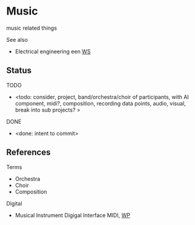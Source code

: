 # Music
music related things

See also
* Electrical engineering een [WS](https://github.com/YorkEarwaker/Electrical-Engineering/tree/main)

## Status

TODO
* <todo: consider, project, band/orchestra/choir of participants, with AI component, midi?, composition, recording data points, audio, visual, break into sub projects? >

DONE
* <done: intent to commit>

## References

Terms
* Orchestra
* Choir
* Composition

Digital
* Musical Instrument Digigal Interface MIDI, [WP](https://en.wikipedia.org/wiki/MIDI) 


